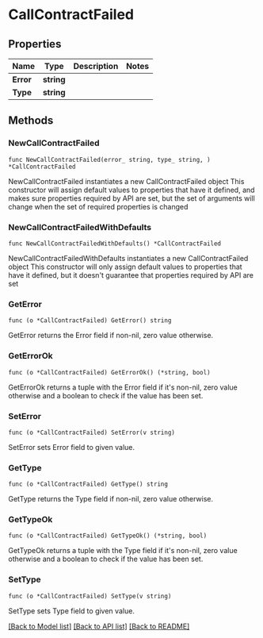# CallContractFailed

## Properties

Name | Type | Description | Notes
------------ | ------------- | ------------- | -------------
**Error** | **string** |  | 
**Type** | **string** |  | 

## Methods

### NewCallContractFailed

`func NewCallContractFailed(error_ string, type_ string, ) *CallContractFailed`

NewCallContractFailed instantiates a new CallContractFailed object
This constructor will assign default values to properties that have it defined,
and makes sure properties required by API are set, but the set of arguments
will change when the set of required properties is changed

### NewCallContractFailedWithDefaults

`func NewCallContractFailedWithDefaults() *CallContractFailed`

NewCallContractFailedWithDefaults instantiates a new CallContractFailed object
This constructor will only assign default values to properties that have it defined,
but it doesn't guarantee that properties required by API are set

### GetError

`func (o *CallContractFailed) GetError() string`

GetError returns the Error field if non-nil, zero value otherwise.

### GetErrorOk

`func (o *CallContractFailed) GetErrorOk() (*string, bool)`

GetErrorOk returns a tuple with the Error field if it's non-nil, zero value otherwise
and a boolean to check if the value has been set.

### SetError

`func (o *CallContractFailed) SetError(v string)`

SetError sets Error field to given value.


### GetType

`func (o *CallContractFailed) GetType() string`

GetType returns the Type field if non-nil, zero value otherwise.

### GetTypeOk

`func (o *CallContractFailed) GetTypeOk() (*string, bool)`

GetTypeOk returns a tuple with the Type field if it's non-nil, zero value otherwise
and a boolean to check if the value has been set.

### SetType

`func (o *CallContractFailed) SetType(v string)`

SetType sets Type field to given value.



[[Back to Model list]](../README.md#documentation-for-models) [[Back to API list]](../README.md#documentation-for-api-endpoints) [[Back to README]](../README.md)


